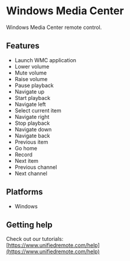 # Windows Media Center
Windows Media Center remote control.

## Features
*  Launch WMC application
*  Lower volume
*  Mute volume
*  Raise volume
*  Pause playback
*  Navigate up
*  Start playback
*  Navigate left
*  Select current item
*  Navigate right
*  Stop playback
*  Navigate down
*  Navigate back
*  Previous item
*  Go home
*  Record
*  Next item
*  Previous channel
*  Next channel

## Platforms
* Windows

## Getting help
Check out our tutorials: <br>
[https://www.unifiedremote.com/help](https://www.unifiedremote.com/help)
